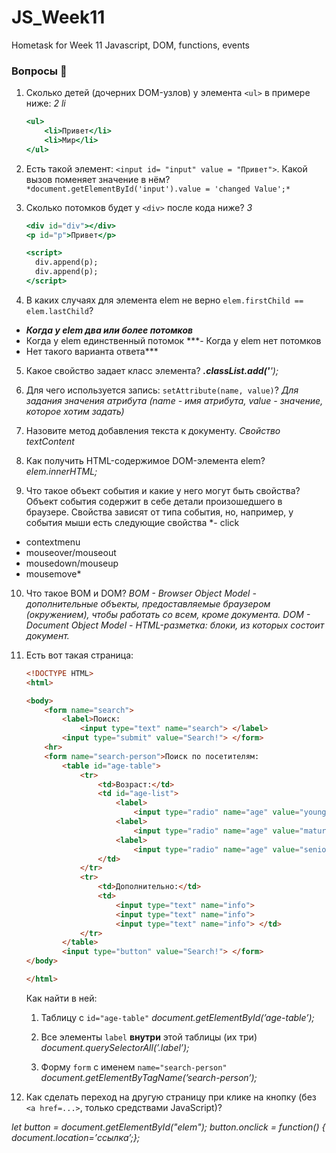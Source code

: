 # JS_Week11
Hometask for Week 11 Javascript, DOM, functions, events

### Вопросы 💎
1. Сколько детей (дочерних DOM-узлов) у элемента `<ul>` в примере ниже:
*2 li*
    
    ```jsx
    <ul>
        <li>Привет</li>
        <li>Мир</li>
    </ul>
    ```
    
2. Есть такой элемент: `<input id= "input" value = "Привет">`. Какой вызов поменяет значение в нём? 
`*document.getElementById('input').value = 'changed Value';*`

3. Сколько потомков будет у `<div>` после кода ниже?
*3*

    
    ```jsx
    <div id="div"></div>
    <p id="p">Привет</p>
    
    <script>
      div.append(p);
      div.append(p);
    </script>
    ```
    
4. В каких случаях для элемента elem не верно `elem.firstChild == elem.lastChild`?
- ***Когда у elem два или более потомков***
- Когда у elem единственный потомок
***- Когда у elem нет потомков
- Нет такого варианта ответа***

5. Какое свойство задает класс элемента?
***.classList.add('**');*

6. Для чего используется запись: `setAttribute(name, value)`?
*Для задания значения атрибута (name - имя атрибута, value - значение, которое хотим задать)*

7. Назовите метод добавления текста к документу.
*Свойство textContent* 

8. Как получить HTML-содержимое DOM-элемента elem?
*elem.innerHTML;*

9. Что такое объект события и какие у него могут быть свойства?
Объект события содержит в себе детали произошедшего в браузере. 
Свойства зависят от типа события, но, например, у события мыши есть следующие свойства
*- click
- contextmenu
- mouseover/mouseout
- mousedown/mouseup
- mousemove*

10. Что такое BOM и DOM?
*BOM - Browser Object Model - дополнительные объекты, предоставляемые браузером (окружением), чтобы работать со всем, кроме документа.
DOM - Document Object Model -  HTML-разметка: блоки, из которых состоит документ.*

11. Есть вот такая страница:
    
    ```html
    <!DOCTYPE HTML>
    <html>
    
    <body>
    	<form name="search">
    		<label>Поиск:
    			<input type="text" name="search"> </label>
    		<input type="submit" value="Search!"> </form>
    	<hr>
    	<form name="search-person">Поиск по посетителям:
    		<table id="age-table">
    			<tr>
    				<td>Возраст:</td>
    				<td id="age-list">
    					<label>
    						<input type="radio" name="age" value="young">до 18</label>
    					<label>
    						<input type="radio" name="age" value="mature">18-50</label>
    					<label>
    						<input type="radio" name="age" value="senior">старше 50</label>
    				</td>
    			</tr>
    			<tr>
    				<td>Дополнительно:</td>
    				<td>
    					<input type="text" name="info">
    					<input type="text" name="info">
    					<input type="text" name="info"> </td>
    			</tr>
    		</table>
    		<input type="button" value="Search!"> </form>
    </body>
    
    </html>
    ```
    
    Как найти в ней:
    
    1. Таблицу с `id="age-table"`
    *document.getElementById(’age-table’);*
    
    2. Все элементы `label` **внутри** этой таблицы (их три)
    *document.querySelectorAll(’.label’);*
    
    3. Форму `form` с именем `name="search-person"`
    *document.getElementByTagName(’search-person’);*
    
12. Как сделать переход на другую страницу при клике на кнопку (без `<a href=...>`, только средствами JavaScript)?

*let button = document.getElementById("elem");
button.onclick = function() { document.location=’ссылка’;};*
